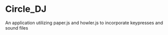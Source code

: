 # Circle_DJ
An application utilizing paper.js and howler.js to incorporate keypresses and sound files
